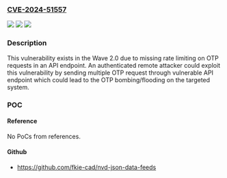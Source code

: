 ### [CVE-2024-51557](https://cve.mitre.org/cgi-bin/cvename.cgi?name=CVE-2024-51557)
![](https://img.shields.io/static/v1?label=Product&message=Wave%202.0&color=blue)
![](https://img.shields.io/static/v1?label=Version&message=%3D%20%3C1.1.7%20&color=brighgreen)
![](https://img.shields.io/static/v1?label=Vulnerability&message=CWE-799%3A%20Improper%20Control%20of%20Interaction%20Frequency&color=brighgreen)

### Description

This vulnerability exists in the Wave 2.0 due to missing rate limiting on OTP requests in an API endpoint. An authenticated remote attacker could exploit this vulnerability by sending multiple OTP request through vulnerable API endpoint which could lead to the OTP bombing/flooding on the targeted system.

### POC

#### Reference
No PoCs from references.

#### Github
- https://github.com/fkie-cad/nvd-json-data-feeds

